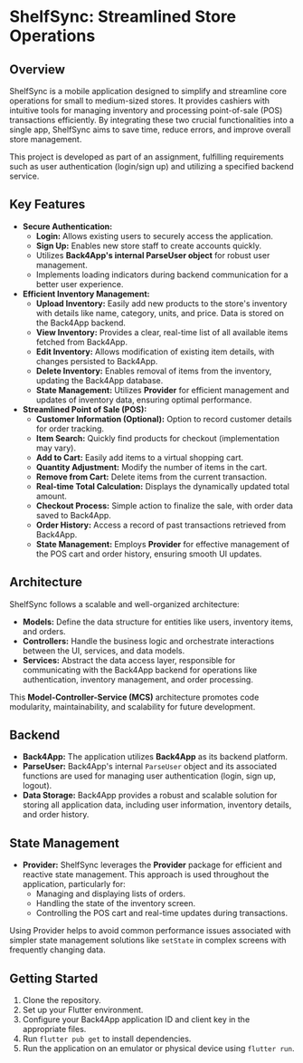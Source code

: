 # ShelfSync: Streamlined Store Operations

## Overview

ShelfSync is a mobile application designed to simplify and streamline core operations for small to medium-sized stores. It provides cashiers with intuitive tools for managing inventory and processing point-of-sale (POS) transactions efficiently. By integrating these two crucial functionalities into a single app, ShelfSync aims to save time, reduce errors, and improve overall store management.

This project is developed as part of an assignment, fulfilling requirements such as user authentication (login/sign up) and utilizing a specified backend service.

## Key Features

* **Secure Authentication:**
    * **Login:** Allows existing users to securely access the application.
    * **Sign Up:** Enables new store staff to create accounts quickly.
    * Utilizes **Back4App's internal ParseUser object** for robust user management.
    * Implements loading indicators during backend communication for a better user experience.
* **Efficient Inventory Management:**
    * **Upload Inventory:** Easily add new products to the store's inventory with details like name, category, units, and price. Data is stored on the Back4App backend.
    * **View Inventory:** Provides a clear, real-time list of all available items fetched from Back4App.
    * **Edit Inventory:** Allows modification of existing item details, with changes persisted to Back4App.
    * **Delete Inventory:** Enables removal of items from the inventory, updating the Back4App database.
    * **State Management:** Utilizes **Provider** for efficient management and updates of inventory data, ensuring optimal performance.
* **Streamlined Point of Sale (POS):**
    * **Customer Information (Optional):** Option to record customer details for order tracking.
    * **Item Search:** Quickly find products for checkout (implementation may vary).
    * **Add to Cart:** Easily add items to a virtual shopping cart.
    * **Quantity Adjustment:** Modify the number of items in the cart.
    * **Remove from Cart:** Delete items from the current transaction.
    * **Real-time Total Calculation:** Displays the dynamically updated total amount.
    * **Checkout Process:** Simple action to finalize the sale, with order data saved to Back4App.
    * **Order History:** Access a record of past transactions retrieved from Back4App.
    * **State Management:** Employs **Provider** for effective management of the POS cart and order history, ensuring smooth UI updates.

## Architecture

ShelfSync follows a scalable and well-organized architecture:

* **Models:** Define the data structure for entities like users, inventory items, and orders.
* **Controllers:** Handle the business logic and orchestrate interactions between the UI, services, and data models.
* **Services:** Abstract the data access layer, responsible for communicating with the Back4App backend for operations like authentication, inventory management, and order processing.

This **Model-Controller-Service (MCS)** architecture promotes code modularity, maintainability, and scalability for future development.

## Backend

* **Back4App:** The application utilizes **Back4App** as its backend platform.
* **ParseUser:** Back4App's internal `ParseUser` object and its associated functions are used for managing user authentication (login, sign up, logout).
* **Data Storage:** Back4App provides a robust and scalable solution for storing all application data, including user information, inventory details, and order history.

## State Management

* **Provider:** ShelfSync leverages the **Provider** package for efficient and reactive state management. This approach is used throughout the application, particularly for:
    * Managing and displaying lists of orders.
    * Handling the state of the inventory screen.
    * Controlling the POS cart and real-time updates during transactions.

Using Provider helps to avoid common performance issues associated with simpler state management solutions like `setState` in complex screens with frequently changing data.

## Getting Started

1.  Clone the repository.
2.  Set up your Flutter environment.
3.  Configure your Back4App application ID and client key in the appropriate files.
4.  Run `flutter pub get` to install dependencies.
5.  Run the application on an emulator or physical device using `flutter run`.


